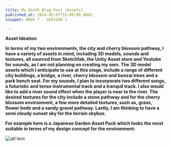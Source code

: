 ```yaml
---
title: My Ninth Blog Post (Assets)
published_at: 2024-05-07T15:00:00.000Z
snippet: WEEK 7 - SESSION 1

---
```

**Asset Ideation**

**In terms of my two environments, the city and cherry blossom pathway, I have a variety of assets in mind, including 3D models, sounds and textures, all sourced from Sketchfab, the Unity Asset store and Youtube for sounds, as I am not planning on creating my own. The 3D model assets which I anticipate to use at this stage, include a range of different city buildings, a bridge, a river, cherry blossom and bonzai trees and a park bench seat. For my sounds, I plan to incorporate two different songs, a futuristic and tense instrumental track and a tranquil track. I also would like to add a river sound effect when the player is near to the river. The desired textures for the city include a stone pathway and for the cherry blossom environment, a few more detailed textures, such as, grass, flower beds and a sandy gravel pathway. Lastly, I am thinking to have a semi cloudy sunset sky for the terrain skybox.**

**For example here is a Japanese Garden Asset Pack which looks the most suitable in terms of my design concept for the environment:**

![alt text](/images/blossomandbonsai.jpg)


<!-- **A list of assets (3D models, sounds, textures, etc.) that will be required for your project. Specify which you will create yourself, and which you will source or edit from elsewhere.** -->





<!-- # This is h1

## This is h2

_underline_

**bold** -->
